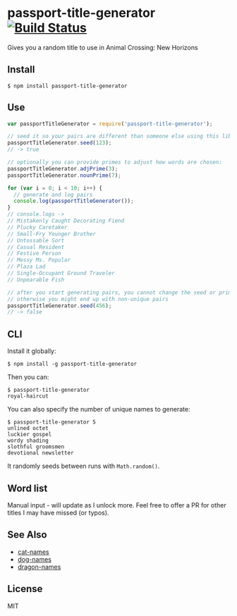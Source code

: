 # passport-title-generator [![Build Status](https://travis-ci.org/magichair/passport-title-generator.svg?branch=master)](https://travis-ci.org/magichair/passport-title-generator)

Gives you a random title to use in Animal Crossing: New Horizons

## Install

```shell
$ npm install passport-title-generator
```

## Use

```javascript
var passportTitleGenerator = require('passport-title-generator');

// seed it so your pairs are different than someone else using this lib
passportTitleGenerator.seed(123);
// -> true

// optionally you can provide primes to adjust how words are chosen:
passportTitleGenerator.adjPrime(3);
passportTitleGenerator.nounPrime(7);

for (var i = 0; i < 10; i++) {
  // generate and log pairs
  console.log(passportTitleGenerator());
}
// console.logs ->
// Mistakenly Caught Decorating Fiend
// Plucky Caretaker
// Small-Fry Younger Brother
// Untossable Sort
// Casual Resident
// Festive Person
// Messy Ms. Popular
// Plaza Lad
// Single-Occupant Ground Traveler
// Unpearable Fish

// after you start generating pairs, you cannot change the seed or primes
// otherwise you might end up with non-unique pairs
passportTitleGenerator.seed(456);
// -> false
```

## CLI

Install it globally:

```shell
$ npm install -g passport-title-generator
```

Then you can:

```shell
$ passport-title-generator
royal-haircut
```

You can also specify the number of unique names to generate:

```shell
$ passport-title-generator 5
unlined octet
luckier gospel
wordy shading
slothful groomsmen
devotional newsletter
```

It randomly seeds between runs with `Math.random()`.


## Word list

Manual input - will update as I unlock more. Feel free to offer a PR for other titles I may have missed (or typos).

## See Also
* [cat-names](https://github.com/sindresorhus/cat-names)
* [dog-names](https://github.com/sindresorhus/dog-names)
* [dragon-names](https://github.com/kraihn/dragon-names)

## License
MIT
